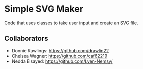 # Simple SVG Maker

Code that uses classes to take user input and create an SVG file.

## Collaborators

- Donnie Rawlings: https://github.com/drawlin22
- Chelsea Wagner: https://github.com/caf62219
- Nedda Elsayed: https://github.com/Lven-Nemsy/
